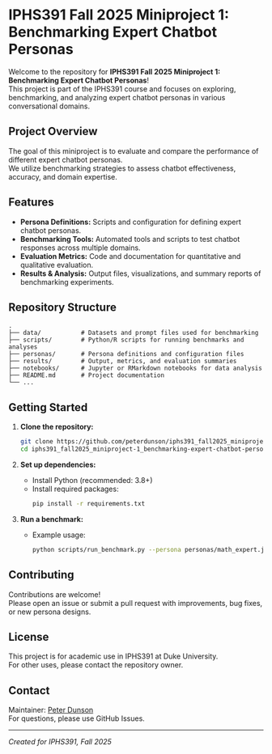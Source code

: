 # IPHS391 Fall 2025 Miniproject 1: Benchmarking Expert Chatbot Personas

Welcome to the repository for **IPHS391 Fall 2025 Miniproject 1: Benchmarking Expert Chatbot Personas**!  
This project is part of the IPHS391 course and focuses on exploring, benchmarking, and analyzing expert chatbot personas in various conversational domains.

## Project Overview

The goal of this miniproject is to evaluate and compare the performance of different expert chatbot personas.  
We utilize benchmarking strategies to assess chatbot effectiveness, accuracy, and domain expertise.

## Features

- **Persona Definitions:** Scripts and configuration for defining expert chatbot personas.
- **Benchmarking Tools:** Automated tools and scripts to test chatbot responses across multiple domains.
- **Evaluation Metrics:** Code and documentation for quantitative and qualitative evaluation.
- **Results & Analysis:** Output files, visualizations, and summary reports of benchmarking experiments.

## Repository Structure

```
.
├── data/           # Datasets and prompt files used for benchmarking
├── scripts/        # Python/R scripts for running benchmarks and analyses
├── personas/       # Persona definitions and configuration files
├── results/        # Output, metrics, and evaluation summaries
├── notebooks/      # Jupyter or RMarkdown notebooks for data analysis
├── README.md       # Project documentation
└── ...
```

## Getting Started

1. **Clone the repository:**
   ```bash
   git clone https://github.com/peterdunson/iphs391_fall2025_miniproject-1_benchmarking-expert-chatbot-personas.git
   cd iphs391_fall2025_miniproject-1_benchmarking-expert-chatbot-personas
   ```

2. **Set up dependencies:**
   - Install Python (recommended: 3.8+)
   - Install required packages:
     ```bash
     pip install -r requirements.txt
     ```

3. **Run a benchmark:**
   - Example usage:
     ```bash
     python scripts/run_benchmark.py --persona personas/math_expert.json --dataset data/math_prompts.csv
     ```

## Contributing

Contributions are welcome!  
Please open an issue or submit a pull request with improvements, bug fixes, or new persona designs.

## License

This project is for academic use in IPHS391 at Duke University.  
For other uses, please contact the repository owner.

## Contact

Maintainer: [Peter Dunson](https://github.com/peterdunson)  
For questions, please use GitHub Issues.

---

*Created for IPHS391, Fall 2025*
